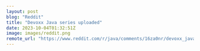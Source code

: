 ```yaml
---
layout: post
blog: "Reddit"
title: "Devoxx Java series uploaded"
date: 2023-10-04T01:32:51Z
image: images/reddit.png
remote_url: "https://www.reddit.com/r/java/comments/16za0nr/devoxx_java_series_uploaded/"
---
```

